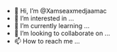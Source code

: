 - 👋 Hi, I’m @Xamseaxmedjaamac
- 👀 I’m interested in ...
- 🌱 I’m currently learning ...
- 💞️ I’m looking to collaborate on ...
- 📫 How to reach me ...

<!---
Xamseaxmedjaamac/Xamseaxmedjaamac is a ✨ special ✨ repository because its `README.md` (this file) appears on your GitHub profile.
You can click the Preview link to take a look at your changes.
--->
